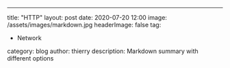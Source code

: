 ---
title: "HTTP"
layout: post
date: 2020-07-20 12:00
image: /assets/images/markdown.jpg
headerImage: false
tag:
- Network

category: blog
author: thierry
description: Markdown summary with different options
